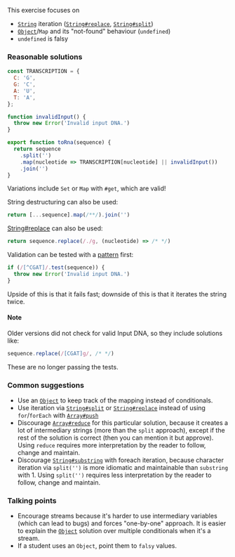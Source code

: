 This exercise focuses on
- [`String`](https://developer.mozilla.org/en-US/docs/Web/JavaScript/Reference/Global_Objects/String) iteration ([`String#replace`](https://developer.mozilla.org/en-US/docs/Web/JavaScript/Reference/Global_Objects/String/replace), [`String#split`](https://developer.mozilla.org/en-US/docs/Web/JavaScript/Reference/Global_Objects/String/split))
- [`Object`](https://developer.mozilla.org/en-US/docs/Web/JavaScript/Reference/Global_Objects/Object)/`Map` and its "not-found" behaviour (`undefined`)
- `undefined` is falsy

### Reasonable solutions

```javascript
const TRANSCRIPTION = {
  C: 'G',
  G: 'C',
  A: 'U',
  T: 'A',
};

function invalidInput() {
  throw new Error('Invalid input DNA.')
}

export function toRna(sequence) {
  return sequence
    .split('')
    .map(nucleotide => TRANSCRIPTION[nucleotide] || invalidInput())
    .join('')
}
```
Variations include `Set` or `Map` with `#get`, which are valid!

String destructuring can also be used:
```javascript
return [...sequence].map(/**/).join('')
```

[String#replace](https://developer.mozilla.org/en-US/docs/Web/JavaScript/Reference/Global_Objects/String/replace) can also be used:
```javascript
return sequence.replace(/./g, (nucleotide) => /* */)
```

Validation can be tested with a [pattern](https://developer.mozilla.org/en-US/docs/Web/JavaScript/Reference/Global_Objects/RegExp/test) first:
```javascript
if (/[^CGAT]/.test(sequence)) {
  throw new Error('Invalid input DNA.')
}
```
Upside of this is that it fails fast; downside of this is that it iterates the string twice.

#### Note
Older versions did not check for valid Input DNA, so they include solutions like:
```javascript
sequence.replace(/[CGAT]g/, /* */)
```

These are no longer passing the tests.

### Common suggestions
- Use an [`Object`](https://developer.mozilla.org/en-US/docs/Web/JavaScript/Reference/Global_Objects/Object) to keep track of the mapping instead of conditionals.
- Use iteration via [`String#split`](https://developer.mozilla.org/en-US/docs/Web/JavaScript/Reference/Global_Objects/String/split) or [`String#replace`](https://developer.mozilla.org/en-US/docs/Web/JavaScript/Reference/Global_Objects/String/replace) instead of using `for`/`forEach` with [`Array#push`](https://developer.mozilla.org/en-US/docs/Web/JavaScript/Reference/Global_Objects/Array/push)
- Discourage [`Array#reduce`](https://developer.mozilla.org/en-US/docs/Web/JavaScript/Reference/Global_Objects/Array/Reduce) for this particular solution, because it creates a lot of intermediary strings (more than the `split` approach), except if the rest of the solution is correct (then you can mention it but approve). Using `reduce` requires more interpretation by the reader to follow, change and maintain.
- Discourage [`String#substring`](https://developer.mozilla.org/en-US/docs/Web/JavaScript/Reference/Global_Objects/String/substring) with foreach iteration, because character iteration via `split('')` is more idiomatic and maintainable than `substring` with 1. Using `split('')` requires less interpretation by the reader to follow, change and maintain.

### Talking points
- Encourage streams because it's harder to use intermediary variables (which can lead to bugs) and forces "one-by-one" approach. It is easier to explain the [`Object`](https://developer.mozilla.org/en-US/docs/Web/JavaScript/Reference/Global_Objects/Object) solution over multiple conditionals when it's a stream.
- If a student uses an `Object`, point them to `falsy` values.
